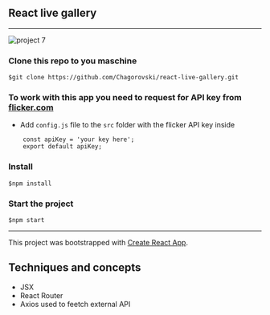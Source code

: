 ## React live gallery
---
![project 7](mockups/gif.gif)

### Clone this repo to you maschine
```$git clone https://github.com/Chagorovski/react-live-gallery.git```

### To work with this app you need to request for API key from [flicker.com](https://www.flickr.com/services/apps/create/apply/)
- Add   ```config.js```  file  to the ```src``` folder with the flicker API key inside

```
    const apiKey = 'your key here';
    export default apiKey;
```
### Install 
```$npm install```
### Start the project
```$npm start```

---


This project was bootstrapped with [Create React App](https://github.com/facebook/create-react-app).

## Techniques and concepts
- JSX
- React Router
- Axios used to feetch external API




